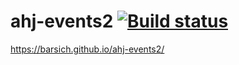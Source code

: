 # ahj-events2 [![Build status](https://ci.appveyor.com/api/projects/status/txbqspoxv5004ify/branch/main?svg=true)](https://ci.appveyor.com/project/barsich/ahj-events2/branch/main)
https://barsich.github.io/ahj-events2/